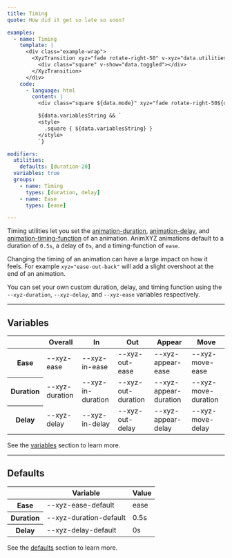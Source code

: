 ```yaml
---
title: Timing
quote: How did it get so late so soon?

examples:
  - name: Timing
    template: |
      <div class="example-wrap">
        <XyzTransition xyz="fade rotate-right-50" v-xyz="data.utilities" :style="data.variables" v-on="data.listeners">
          <div class="square" v-show="data.toggled"></div>
        </XyzTransition>
      </div>
    code:
      - language: html
        content: |
          <div class="square ${data.mode}" xyz="fade rotate-right-50${data.utilitiesString && ' ' + data.utilitiesString}"></div>

          ${data.variablesString && `
          <style>
            .square { ${data.variablesString} }
          </style>
          `}

modifiers:
  utilities:
    defaults: [duration-20]
  variables: true
  groups:
    - name: Timing
      types: [duration, delay]
    - name: Ease
      types: [ease]

---
```


Timing utilities let you set the [animation-duration](https://developer.mozilla.org/en-US/docs/Web/CSS/animation-duration), [animation-delay](https://developer.mozilla.org/en-US/docs/Web/CSS/animation-delay), and [animation-timing-function](https://developer.mozilla.org/en-US/docs/Web/CSS/animation-timing-function) of an animation. AnimXYZ animations default to a duration of `0.5s`, a delay of `0s`, and a timing-function of `ease`.

Changing the timing of an animation can have a large impact on how it feels. For example `xyz="ease-out-back"` will add a slight overshoot at the end of an animation.

You can set your own custom duration, delay, and timing function using the `--xyz-duration`, `--xyz-delay`, and `--xyz-ease` variables respectively.

---
## Variables

<div class="variables-table table-wrap shadow-scroll">
  <table class="shadow-scroll-content">
    <thead>
      <tr>
        <th></th>
        <th>Overall</th>
        <th>In</th>
        <th>Out</th>
        <th>Appear</th>
        <th>Move</th>
      </tr>
    </thead>
    <tbody>
      <tr>
        <th scope="row">Ease</th>
        <td>--xyz-ease</td>
        <td>--xyz-in-ease</td>
        <td>--xyz-out-ease</td>
        <td>--xyz-appear-ease</td>
        <td>--xyz-move-ease</td>
      </tr>
      <tr>
        <th scope="row">Duration</th>
        <td>--xyz-duration</td>
        <td>--xyz-in-duration</td>
        <td>--xyz-out-duration</td>
        <td>--xyz-appear-duration</td>
        <td>--xyz-move-duration</td>
      </tr>
      <tr>
        <th scope="row">Delay</th>
        <td>--xyz-delay</td>
        <td>--xyz-in-delay</td>
        <td>--xyz-out-delay</td>
        <td>--xyz-appear-delay</td>
        <td>--xyz-move-delay</td>
      </tr>
    </tbody>
  </table>
</div>

See the [variables](#variables) section to learn more.

---
## Defaults

<div class="variables-table table-wrap shadow-scroll">
  <table class="shadow-scroll-content">
    <thead>
      <tr>
        <th></th>
        <th>Variable</th>
        <th>Value</th>
      </tr>
    </thead>
    <tbody>
      <tr>
        <th scope="row">Ease</th>
        <td>--xyz-ease-default</td>
        <td>ease</td>
      </tr>
      <tr>
        <th scope="row">Duration</th>
        <td>--xyz-duration-default</td>
        <td>0.5s</td>
      </tr>
      <tr>
        <th scope="row">Delay</th>
        <td>--xyz-delay-default</td>
        <td>0s</td>
      </tr>
    </tbody>
  </table>
</div>

See the [defaults](#defaults) section to learn more.
